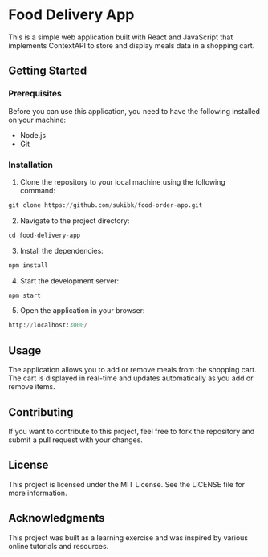 # Food Delivery App

This is a simple web application built with React and JavaScript that implements ContextAPI to store and display meals data in a shopping cart.

## Getting Started

### Prerequisites

Before you can use this application, you need to have the following installed on your machine:

- Node.js
- Git

### Installation

1. Clone the repository to your local machine using the following command:
```python
git clone https://github.com/sukibk/food-order-app.git
```

2. Navigate to the project directory:
```python
cd food-delivery-app
```

3. Install the dependencies:
```python
npm install
```

4. Start the development server:
```python
npm start
```

5. Open the application in your browser:
```python
http://localhost:3000/
```

## Usage

The application allows you to add or remove meals from the shopping cart. The cart is displayed in real-time and updates automatically as you add or remove items.

## Contributing

If you want to contribute to this project, feel free to fork the repository and submit a pull request with your changes.

## License

This project is licensed under the MIT License. See the LICENSE file for more information.

## Acknowledgments

This project was built as a learning exercise and was inspired by various online tutorials and resources.
